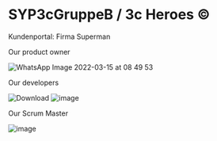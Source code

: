 # SYP3cGruppeB / 3c Heroes ©

 Kundenportal: Firma Superman
 
 Our product owner
 
 ![WhatsApp Image 2022-03-15 at 08 49 53](https://user-images.githubusercontent.com/91054102/158331026-1c96bd09-486b-44c6-a234-9f956542fb78.jpeg)

 Our developers
 
 ![Download](https://user-images.githubusercontent.com/91054102/158330845-7225dc2d-7802-43e7-aac9-320c154b63ca.jpg) 
 ![image](https://user-images.githubusercontent.com/91054102/158331186-90c5ee86-b6bc-4bdf-ae4d-e7f64d96c328.png)

 Our Scrum Master

![image](https://user-images.githubusercontent.com/91054102/158331507-b3d8470b-6c3d-4697-ae6c-a66d864bb1f7.png)



 

 
 



